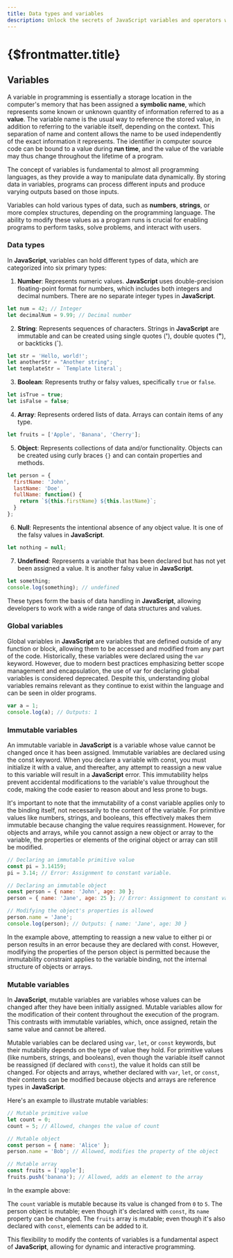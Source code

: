 ```yaml
---
title: Data types and variables
description: Unlock the secrets of JavaScript variables and operators with this detailed guide. Dive deep into the world of variables, exploring their role in storing and manipulating data. Understand the importance of data types, including numbers, strings, booleans, arrays, objects, null, and undefined, and how they shape your JavaScript programming. Learn about global variables, immutable variables, and mutable variables, and how to use them effectively in your code.
---
```


# {$frontmatter.title}

## Variables

A variable in programming is essentially a storage location in the computer's memory that has been assigned a **symbolic name**, which represents some known or unknown quantity of information referred to as a **value**. The variable name is the usual way to reference the stored value, in addition to referring to the variable itself, depending on the context. This separation of name and content allows the name to be used independently of the exact information it represents. The identifier in computer source code can be bound to a value during **run time**, and the value of the variable may thus change throughout the lifetime of a program.

The concept of variables is fundamental to almost all programming languages, as they provide a way to manipulate data dynamically. By storing data in variables, programs can process different inputs and produce varying outputs based on those inputs. 

Variables can hold various types of data, such as **numbers**, **strings**, or more complex structures, depending on the programming language. The ability to modify these values as a program runs is crucial for enabling programs to perform tasks, solve problems, and interact with users.

### Data types

In **JavaScript**, variables can hold different types of data, which are categorized into six primary types:

1. **Number**: Represents numeric values. **JavaScript** uses double-precision floating-point format for numbers, which includes both integers and decimal numbers. There are no separate integer types in **JavaScript**.

``` javascript
let num = 42; // Integer
let decimalNum = 9.99; // Decimal number
```

2. **String**: Represents sequences of characters. Strings in **JavaScript** are immutable and can be created using single quotes (**'**), double quotes (**"**), or backticks (**`**).

``` javascript
let str = 'Hello, world!';
let anotherStr = "Another string";
let templateStr = `Template literal`;
```

3. **Boolean**: Represents truthy or falsy values, specifically `true` or `false`.

``` javascript
let isTrue = true;
let isFalse = false;
```

4. **Array**: Represents ordered lists of data. Arrays can contain items of any type.

``` javascript
let fruits = ['Apple', 'Banana', 'Cherry'];
```

5. **Object**: Represents collections of data and/or functionality. Objects can be created using curly braces `{}` and can contain properties and methods.

``` javascript
let person = {
  firstName: 'John',
  lastName: 'Doe',
  fullName: function() {
    return `${this.firstName} ${this.lastName}`;
  }
};
```

6. **Null**: Represents the intentional absence of any object value. It is one of the falsy values in **JavaScript**.

``` javascript
let nothing = null;
```

7. **Undefined**: Represents a variable that has been declared but has not yet been assigned a value. It is another falsy value in **JavaScript**.

``` javascript
let something;
console.log(something); // undefined
```

These types form the basis of data handling in **JavaScript**, allowing developers to work with a wide range of data structures and values.

### Global variables

Global variables in **JavaScript** are variables that are defined outside of any function or block, allowing them to be accessed and modified from any part of the code. Historically, these variables were declared using the `var` keyword. However, due to modern best practices emphasizing better scope management and encapsulation, the use of var for declaring global variables is considered deprecated. Despite this, understanding global variables remains relevant as they continue to exist within the language and can be seen in older programs.

``` javascript
var a = 1;
console.log(a); // Outputs: 1
```

### Immutable variables

An immutable variable in **JavaScript** is a variable whose value cannot be changed once it has been assigned. Immutable variables are declared using the const keyword. When you declare a variable with const, you must initialize it with a value, and thereafter, any attempt to reassign a new value to this variable will result in a **JavaScript** error. This immutability helps prevent accidental modifications to the variable's value throughout the code, making the code easier to reason about and less prone to bugs.

It's important to note that the immutability of a const variable applies only to the binding itself, not necessarily to the content of the variable. For primitive values like numbers, strings, and booleans, this effectively makes them immutable because changing the value requires reassignment. However, for objects and arrays, while you cannot assign a new object or array to the variable, the properties or elements of the original object or array can still be modified.

``` javascript
// Declaring an immutable primitive value
const pi = 3.14159;
pi = 3.14; // Error: Assignment to constant variable.

// Declaring an immutable object
const person = { name: 'John', age: 30 };
person = { name: 'Jane', age: 25 }; // Error: Assignment to constant variable.

// Modifying the object's properties is allowed
person.name = 'Jane';
console.log(person); // Outputs: { name: 'Jane', age: 30 }
```

In the example above, attempting to reassign a new value to either pi or person results in an error because they are declared with const. However, modifying the properties of the person object is permitted because the immutability constraint applies to the variable binding, not the internal structure of objects or arrays.

 ### Mutable variables

In **JavaScript**, mutable variables are variables whose values can be changed after they have been initially assigned. Mutable variables allow for the modification of their content throughout the execution of the program. This contrasts with immutable variables, which, once assigned, retain the same value and cannot be altered.

Mutable variables can be declared using `var`, `let`, or `const` keywords, but their mutability depends on the type of value they hold. For primitive values (like numbers, strings, and booleans), even though the variable itself cannot be reassigned (if declared with `const`), the value it holds can still be changed. For objects and arrays, whether declared with `var`, `let`, or `const`, their contents can be modified because objects and arrays are reference types in **JavaScript**.

Here's an example to illustrate mutable variables:

``` javascript
// Mutable primitive value
let count = 0;
count = 5; // Allowed, changes the value of count

// Mutable object
const person = { name: 'Alice' };
person.name = 'Bob'; // Allowed, modifies the property of the object

// Mutable array
const fruits = ['apple'];
fruits.push('banana'); // Allowed, adds an element to the array
```

In the example above:

The `count` variable is mutable because its value is changed from `0` to `5`.
The person object is mutable; even though it's declared with `const`, its `name` property can be changed.
The `fruits` array is mutable; even though it's also declared with `const`, elements can be added to it.

This flexibility to modify the contents of variables is a fundamental aspect of **JavaScript**, allowing for dynamic and interactive programming.